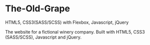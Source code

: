 # The-Old-Grape
HTML5, CSS3(SASS/SCSS) with Flexbox, Javascript, jQuery

The website for a fictional winery company. Built with HTML5, CSS3 (SASS/SCSS), Javascript and jQuery. 
